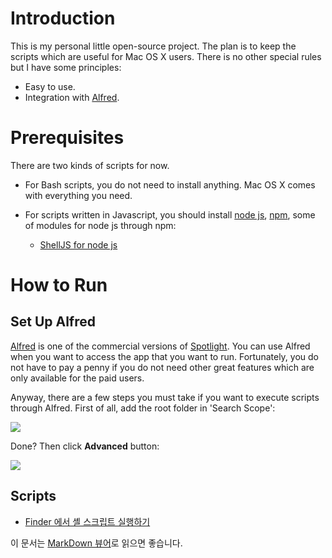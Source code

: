 # Introduction
This is my personal little open-source project. The plan is to keep the scripts which are useful for Mac OS X users. There is no other special rules but I have some principles:

* Easy to use.
* Integration with [Alfred](http://www.alfredapp.com/).

#  Prerequisites
There are two kinds of scripts for now.

* For Bash scripts, you do not need to install anything. Mac OS X comes with everything you need.
* For scripts written in Javascript, you should install [node js](http://nodejs.org), [npm](https://npmjs.org/), some of modules for node js through npm:

	* [ShellJS for node js](https://github.com/arturadib/shelljs)


# How to Run
## Set Up Alfred
[Alfred](http://www.alfredapp.com/) is one of the commercial versions of [Spotlight](http://support.apple.com/kb/HT2531). You can use Alfred when you want to access the app that you want to run. Fortunately, you do not have to pay a penny if you do not need other great features which are only available for the paid users.

Anyway, there are a few steps you must take if you want to execute scripts through Alfred. First of all, add the root folder in 'Search Scope':

![](http://farm9.staticflickr.com/8475/8366928001_f78bb381dd.jpg)

Done? Then click **Advanced** button:

![](http://farm9.staticflickr.com/8056/8366939899_65e28396a9.jpg)

## Scripts
* [Finder 에서 셸 스크립트 실행하기](http://andromedarabbit.net/wp/finder%EC%97%90%EC%84%9C-%EC%85%B8-%EC%8A%A4%ED%81%AC%EB%A6%BD%ED%8A%B8-%EC%8B%A4%ED%96%89%ED%95%98%EA%B8%B0/)



이 문서는 [MarkDown 뷰어](http://andromedarabbit.net/wp/markdown-%E1%84%91%E1%85%A7%E1%86%AB%E1%84%8C%E1%85%B5%E1%86%B8%E1%84%80%E1%85%B5-%E1%84%89%E1%85%A9%E1%84%80%E1%85%A2/)로 읽으면 좋습니다.
